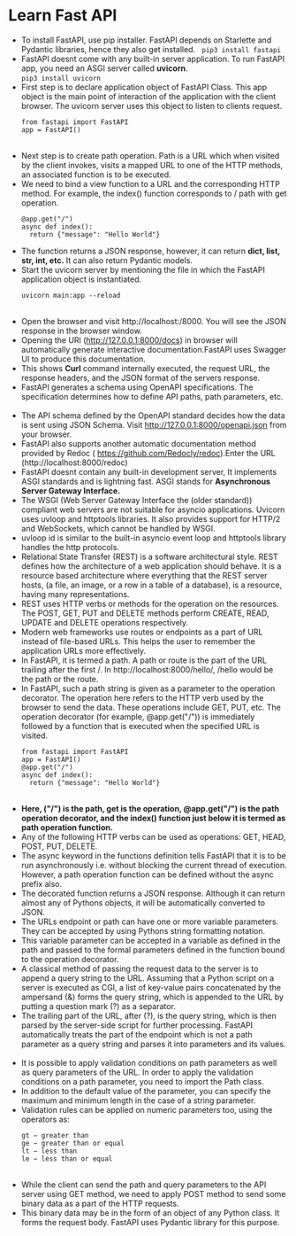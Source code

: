 # Learn Fast API

- To install FastAPI, use pip installer. FastAPI depends on Starlette and Pydantic libraries, hence they also get installed.
  &nbsp;
  `pip3 install fastapi`
  &nbsp;
- FastAPI doesnt come with any built-in server application. To run FastAPI app, you need an ASGI server called **uvicorn**.
  &nbsp;  
   `pip3 install uvicorn`
  &nbsp;
- First step is to declare application object of FastAPI Class. This app object is the main point of interaction of the application with the client browser. The uvicorn server uses this object to listen to clients request.
  &nbsp;
  ```
  from fastapi import FastAPI
  app = FastAPI()
  ```
  &nbsp;
- Next step is to create path operation. Path is a URL which when visited by the client invokes, visits a mapped URL to one of the HTTP methods, an associated function is to be executed.
  &nbsp;
- We need to bind a view function to a URL and the corresponding HTTP method. For example, the index() function corresponds to / path with get operation.
  &nbsp;
  ```
  @app.get("/")
  async def index():
    return {"message": "Hello World"}
  ```
- The function returns a JSON response, however, it can return **dict, list, str, int, etc.** It can also return Pydantic models.
  &nbsp;
- Start the uvicorn server by mentioning the file in which the FastAPI application object is instantiated.
  &nbsp;
  ```
  uvicorn main:app --reload
  ```
  &nbsp;
- Open the browser and visit http://localhost:/8000. You will see the JSON response in the browser window.
  &nbsp;
- Opening the URl (http://127.0.0.1:8000/docs) in browser will automatically generate interactive documentation.FastAPI uses Swagger UI to produce this documentation.
  &nbsp;
- This shows **Curl** command internally executed, the request URL, the response headers, and the JSON format of the servers response.
  &nbsp;
- FastAPI generates a schema using OpenAPI specifications. The specification determines how to define API paths, path parameters, etc.
  &nbsp;
- The API schema defined by the OpenAPI standard decides how the data is sent using JSON Schema. Visit http://127.0.0.1:8000/openapi.json from your browser.
  &nbsp;
- FastAPI also supports another automatic documentation method provided by Redoc ( https://github.com/Redocly/redoc).Enter the URL (http://localhost:8000/redoc)
  &nbsp;
- FastAPI doesnt contain any built-in development server, It implements ASGI standards and is lightning fast. ASGI stands for **Asynchronous Server Gateway Interface.**
  &nbsp;
- The WSGI (Web Server Gateway Interface the (older standard)) compliant web servers are not suitable for asyncio applications. Uvicorn uses uvloop and httptools libraries. It also provides support for HTTP/2 and WebSockets, which cannot be handled by WSGI.
  &nbsp;
- uvloop id is similar to the built-in asyncio event loop and httptools library handles the http protocols.
  &nbsp;
- Relational State Transfer (REST) is a software architectural style. REST defines how the architecture of a web application should behave. It is a resource based architecture where everything that the REST server hosts, (a file, an image, or a row in a table of a database), is a resource, having many representations.
  &nbsp;
- REST uses HTTP verbs or methods for the operation on the resources. The POST, GET, PUT and DELETE methods perform CREATE, READ, UPDATE and DELETE operations respectively.
  &nbsp;
- Modern web frameworks use routes or endpoints as a part of URL instead of file-based URLs. This helps the user to remember the application URLs more effectively.
  &nbsp;
- In FastAPI, it is termed a path. A path or route is the part of the URL trailing after the first /. In http://localhost:8000/hello/, /hello would be the path or the route.
  &nbsp;
- In FastAPI, such a path string is given as a parameter to the operation decorator. The operation here refers to the HTTP verb used by the browser to send the data. These operations include GET, PUT, etc. The operation decorator (for example, @app.get("/")) is immediately followed by a function that is executed when the specified URL is visited.
  &nbsp;
  ```
  from fastapi import FastAPI
  app = FastAPI()
  @app.get("/")
  async def index():
    return {"message": "Hello World"}
  ```
  &nbsp;
- **Here, ("/") is the path, get is the operation, @app.get("/") is the path operation decorator, and the index() function just below it is termed as path operation function.**
  &nbsp;
- Any of the following HTTP verbs can be used as operations: GET, HEAD, POST, PUT, DELETE.
  &nbsp;
- The async keyword in the functions definition tells FastAPI that it is to be run asynchronously i.e. without blocking the current thread of execution. However, a path operation function can be defined without the async prefix also.
  &nbsp;
- The decorated function returns a JSON response. Although it can return almost any of Pythons objects, it will be automatically converted to JSON.
  &nbsp;
- The URLs endpoint or path can have one or more variable parameters. They can be accepted by using Pythons string formatting notation.
  &nbsp;
- This variable parameter can be accepted in a variable as defined in the path and passed to the formal parameters defined in the function bound to the operation decorator.
  &nbsp;
- A classical method of passing the request data to the server is to append a query string to the URL. Assuming that a Python script on a server is executed as CGI, a list of key-value pairs concatenated by the ampersand (&) forms the query string, which is appended to the URL by putting a question mark (?) as a separator.
  &nbsp;
- The trailing part of the URL, after (?), is the query string, which is then parsed by the server-side script for further processing. FastAPI automatically treats the part of the endpoint which is not a path parameter as a query string and parses it into parameters and its values.
  &nbsp;
- It is possible to apply validation conditions on path parameters as well as query parameters of the URL. In order to apply the validation conditions on a path parameter, you need to import the Path class.
  &nbsp;
- In addition to the default value of the parameter, you can specify the maximum and minimum length in the case of a string parameter.
  &nbsp;
- Validation rules can be applied on numeric parameters too, using the operators as:
  &nbsp;
  ```
  gt − greater than
  ge − greater than or equal
  lt − less than
  le − less than or equal
  ```
  &nbsp;
- While the client can send the path and query parameters to the API server using GET method, we need to apply POST method to send some binary data as a part of the HTTP requests.
  &nbsp;
- This binary data may be in the form of an object of any Python class. It forms the request body. FastAPI uses Pydantic library for this purpose.
